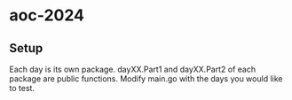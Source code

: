# aoc-2024

## Setup

Each day is its own package. dayXX.Part1 and dayXX.Part2 of each package are public functions. Modify main.go with the days you would like to test.
